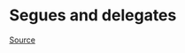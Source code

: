 # Segues and delegates

[Source](https://makeapppie.com/2016/06/27/using-segues-and-delegates-for-navigation-controllers-in-swift-3-0/)